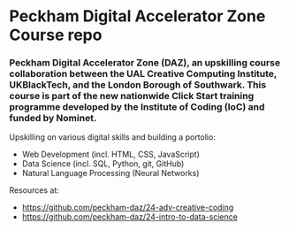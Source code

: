 # Peckham Digital Accelerator Zone Course repo

### Peckham Digital Accelerator Zone (DAZ), an upskilling course collaboration between the UAL Creative Computing Institute, UKBlackTech, and the London Borough of Southwark. This course is part of the new nationwide Click Start training programme developed by the Institute of Coding (IoC) and funded by Nominet.

Upskilling on various digital skills and building a portolio:
- Web Development (incl. HTML, CSS, JavaScript)
- Data Science (incl. SQL, Python, git, GitHub)
- Natural Language Processing (Neural Networks)

Resources at:
- https://github.com/peckham-daz/24-adv-creative-coding
- https://github.com/peckham-daz/24-intro-to-data-science
